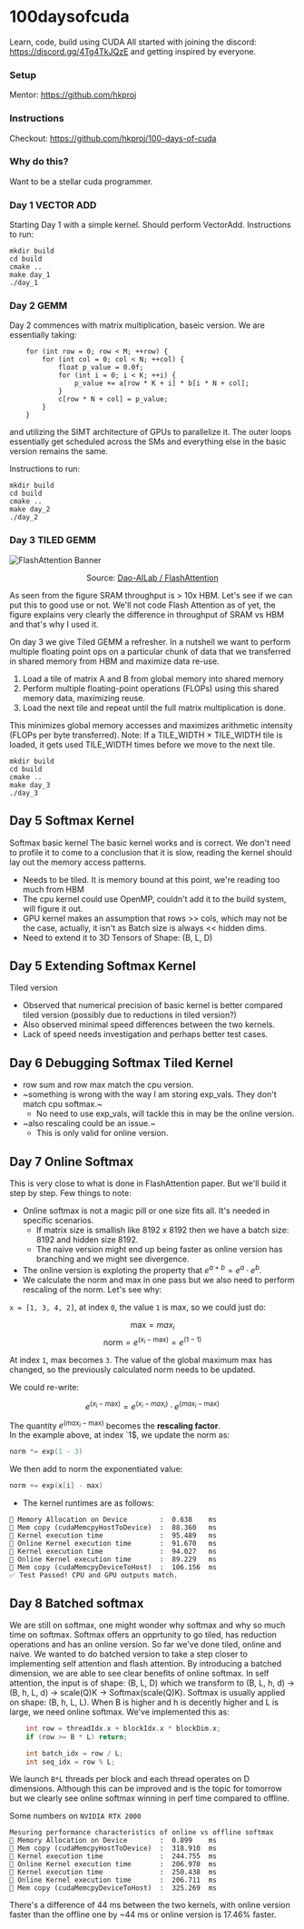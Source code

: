 # 100daysofcuda
Learn, code, build using CUDA
All started with joining the discord:  https://discord.gg/4Tg4TkJQzE and getting inspired by everyone.

### Setup
Mentor: https://github.com/hkproj

### Instructions
Checkout: https://github.com/hkproj/100-days-of-cuda

### Why do this?
Want to be a stellar cuda programmer.

### Day 1 VECTOR ADD
Starting Day 1 with a simple kernel. Should perform VectorAdd.
Instructions to run:
```
mkdir build
cd build
cmake ..
make day_1
./day_1
```

### Day 2 GEMM
Day 2 commences with matrix multiplication, baseic version.
We are essentially taking:
```
    for (int row = 0; row < M; ++row) {
        for (int col = 0; col < N; ++col) {
            float p_value = 0.0f;
            for (int i = 0; i < K; ++i) {
                p_value += a[row * K + i] * b[i * N + col];
            }
            c[row * N + col] = p_value;
        }
    }
```
and utilizing the SIMT architecture of GPUs to parallelize it. The outer loops essentially get scheduled across the SMs and everything else in the basic version remains the same.

Instructions to run:
```
mkdir build
cd build
cmake ..
make day_2
./day_2
```
### Day 3 TILED GEMM

![FlashAttention Banner](https://raw.githubusercontent.com/Dao-AILab/flash-attention/main/assets/flashattn_banner.jpg)

<p align="center">Source: <a href="https://github.com/Dao-AILab/flash-attention">Dao-AILab / FlashAttention</a></p>

As seen from the figure SRAM throughput is > 10x HBM. Let's see if we can put this to good use or not. We'll not code Flash Attention as of yet, the figure explains very clearly the difference in throughput of SRAM vs HBM and that's why I used it.

On day 3 we give Tiled GEMM a refresher. In a nutshell we want to perform multiple floating point ops on a particular chunk of data that we transferred in shared memory from HBM and maximize data re-use.

1. Load a tile of matrix A and B from global memory into shared memory
2.	Perform multiple floating-point operations (FLOPs) using this shared memory data, maximizing reuse.
3.	Load the next tile and repeat until the full matrix multiplication is done.

This minimizes global memory accesses and maximizes arithmetic intensity (FLOPs per byte transferred).
Note: If a TILE_WIDTH × TILE_WIDTH tile is loaded, it gets used TILE_WIDTH times before we move to the next tile.
```
mkdir build
cd build
cmake ..
make day_3
./day_3
```

## Day 5 Softmax Kernel
Softmax basic kernel
The basic kernel works and is correct. We don't need to profile it to come to a conclusion that it is slow, reading the kernel should lay out the memory access patterns.
* Needs to be tiled. It is memory bound at this point, we're reading too much from HBM
* The cpu kernel could use OpenMP, couldn't add it to the build system, will figure it out.
* GPU kernel makes an assumption that rows >> cols, which may not be the case, actually, it isn't as Batch size is always << hidden dims.
* Need to extend it to 3D Tensors of Shape: (B, L, D)


## Day 5 Extending Softmax Kernel
Tiled version
* Observed that numerical precision of basic kernel is better compared tiled version (possibly due to reductions in tiled version?)
* Also observed minimal speed differences between the two kernels.
* Lack of speed needs investigation and perhaps better test cases.

## Day 6 Debugging Softmax Tiled Kernel
* row sum and row max match the cpu version.
* ~something is wrong with the way I am storing exp_vals. They don't match cpu softmax.~
    * No need to use exp_vals, will tackle this in may be the online version.  
* ~also rescaling could be an issue.~
    * This is only valid for online version.
 
## Day 7 Online Softmax
This is very close to what is done in FlashAttention paper.
But we'll build it step by step. 
Few things to note: 
* Online softmax is not a magic pill or one size fits all. It's needed in specific scenarios. 
    * If matrix size is smallish like 8192 x 8192 then we have a batch size: 8192 and hidden size 8192. 
    * The naive version might end up being faster as online version has branching and we might see divergence.
* The online version is exploting the property that $e^{a + b} = e^{a} \cdot e^{b}$.
* We calculate the norm and max in one pass but we also need to perform rescaling of the norm. Let's see why:
        
`x = [1, 3, 4, 2]`, at index `0`, the value `1` is max, so we could just do:

$$
\text{max} = max_{i} 
$$
$$
\text{norm} = e^{(x_{i} - \text{max})} = e^{(1 - 1)}
$$

At index `1`, $\text{max}$ becomes `3`. The value of the global maximum $\text{max}$ has changed, so the previously calculated $\text{norm}$ needs to be updated.

We could re-write:

$$
e^{(x_{i} - \text{max})} = e^{(x_{i} - max_{i})} \cdot e^{(max_{i} - \text{max})}
$$

The quantity $e^{(max_{i} - \text{max})}$ becomes the **rescaling factor**.  
In the example above, at index `1$, we update the norm as:

```cpp
norm *= exp(1 - 3)
```
We then add to $\text{norm}$ the exponentiated value:
```cpp
norm += exp(x[i] - max)
```

* The kernel runtimes are as follows:
```
💾 Memory Allocation on Device        :  0.638    ms
💾 Mem copy (cudaMemcpyHostToDevice)  :  88.360   ms
🚀 Kernel execution time              :  95.489   ms
🚀 Online Kernel execution time       :  91.670   ms
🚀 Kernel execution time              :  94.027   ms
🚀 Online Kernel execution time       :  89.229   ms
💾 Mem copy (cudaMemcpyDeviceToHost)  :  106.156  ms
✅ Test Passed! CPU and GPU outputs match.
```

## Day 8 Batched softmax
We are still on softmax, one might wonder why softmax and why so much time on softmax. Softmax offers an opprtunity to go tiled, has reduction operations and has an online version. So far we've done tiled, online and naive. We wanted to do batched version to take a step closer to implementing self attention and flash attention. By introducing a batched dimension, we are able to see clear benefits of online softmax. In self attention, the input is of shape: (B, L, D) which we transform to (B, L, h, d) -> (B, h, L, d) -> scale(Q)K ->  Softmax(scale(Q)K). Softmax is usually applied on shape: (B, h, L, L). When B is higher and h is decently higher and L is large, we need online softmax. We've implemented this as:

```cpp
    int row = threadIdx.x + blockIdx.x * blockDim.x;
    if (row >= B * L) return; 

    int batch_idx = row / L;
    int seq_idx = row % L;
```
We launch `B*L` threads per block and each thread operates on D dimensions. Although this can be improved and is the topic for tomorrow but we clearly see online softmax winning in perf time compared to offline.

Some numbers on `NVIDIA RTX 2000`
```
Mesuring performance characteristics of online vs offline softmax
💾 Memory Allocation on Device        :  0.899    ms
💾 Mem copy (cudaMemcpyHostToDevice)  :  318.910  ms
🚀 Kernel execution time              :  244.755  ms
🚀 Online Kernel execution time       :  206.970  ms
🚀 Kernel execution time              :  250.438  ms
🚀 Online Kernel execution time       :  206.711  ms
💾 Mem copy (cudaMemcpyDeviceToHost)  :  325.269  ms
```

There's a difference of 44 ms between the two kernels, with online version faster than the offline one by ~44 ms or online version is 17.46% faster.




